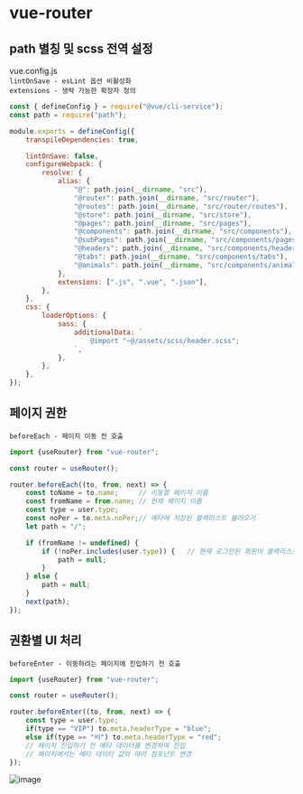 # vue-router

## path 별칭 및 scss 전역 설정
vue.config.js <br>
``
lintOnSave - esLint 옵션 비활성화
`` <br>
``
extensions - 생략 가능한 확장자 정의
``
```js
const { defineConfig } = require("@vue/cli-service");
const path = require("path");

module.exports = defineConfig({
    transpileDependencies: true,

    lintOnSave: false,
    configureWebpack: {
        resolve: {
            alias: {
                "@": path.join(__dirname, "src"),
                "@router": path.join(__dirname, "src/router"),
                "@routes": path.join(__dirname, "src/router/routes"),
                "@store": path.join(__dirname, "src/store"),
                "@pages": path.join(__dirname, "src/pages"),
                "@components": path.join(__dirname, "src/components"),
                "@subPages": path.join(__dirname, "src/components/pages"),
                "@headers": path.join(__dirname, "src/components/headers"),
                "@tabs": path.join(__dirname, "src/components/tabs"),
                "@animals": path.join(__dirname, "src/components/animals"),
            },
            extensions: [".js", ".vue", ".json"],
        },
    },
    css: {
        loaderOptions: {
            sass: {
                additionalData: `
                    @import "~@/assets/scss/header.scss";
                `,
            },
        },
    },
});
```

## 페이지 권한
``
beforeEach - 페이지 이동 전 호출
``
```js
import {useRouter} from "vue-router";

const router = useRouter();

router.beforeEach((to, from, next) => {
    const toName = to.name;     // 이동할 페이지 이름
    const fromName = from.name; // 현재 페이지 이름
    const type = user.type;
    const noPer = to.meta.noPer;// 메타에 저장된 블랙리스트 불러오기
    let path = "/";

    if (fromName != undefined) {
        if (!noPer.includes(user.type)) {   // 현재 로그인된 회원이 블랙리스트에 포함되어 있는지 확인
            path = null;
        }
    } else {
        path = null;
    }
    next(path);
});
```
## 권환별 UI 처리
``
beforeEnter - 이동하려는 페이지에 진입하기 전 호출
``
```js
import {useRouter} from "vue-router";

const router = useRouter();

router.beforeEnter((to, from, next) => {
    const type = user.type;
    if(type == "VIP") to.meta.headerType = "blue";
    else if(type == "비") to.meta.headerType = "red";
    // 페이지 진입하기 전 메타 데이터를 변경하여 진입
    // 페이지에서는 메타 데이터 값의 따라 컴포넌트 변경
});
```
![image](https://user-images.githubusercontent.com/81794712/178860091-82fd47b0-e52e-404a-83b0-f0ba0eabdf1f.png)

